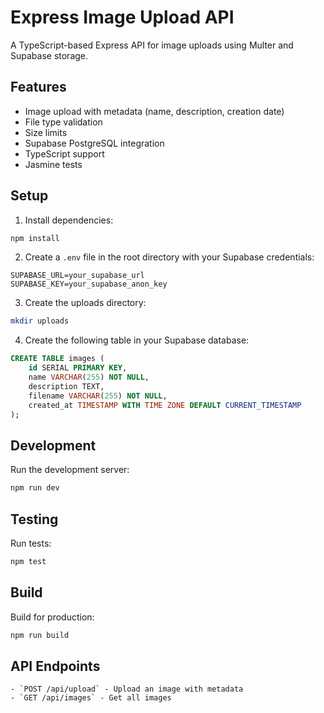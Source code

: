 # Express Image Upload API

A TypeScript-based Express API for image uploads using Multer and Supabase storage.

## Features

- Image upload with metadata (name, description, creation date)
- File type validation
- Size limits
- Supabase PostgreSQL integration
- TypeScript support
- Jasmine tests

## Setup

1. Install dependencies:

```bash
npm install
```

2. Create a `.env` file in the root directory with your Supabase credentials:

```
SUPABASE_URL=your_supabase_url
SUPABASE_KEY=your_supabase_anon_key
```

3. Create the uploads directory:

```bash
mkdir uploads
```

4. Create the following table in your Supabase database:

```sql
CREATE TABLE images (
    id SERIAL PRIMARY KEY,
    name VARCHAR(255) NOT NULL,
    description TEXT,
    filename VARCHAR(255) NOT NULL,
    created_at TIMESTAMP WITH TIME ZONE DEFAULT CURRENT_TIMESTAMP
);
```

## Development

Run the development server:

```bash
npm run dev
```

## Testing

Run tests:

```bash
npm test
```

## Build

Build for production:

```bash
npm run build
```

## API Endpoints

```
- `POST /api/upload` - Upload an image with metadata
- `GET /api/images` - Get all images
```

